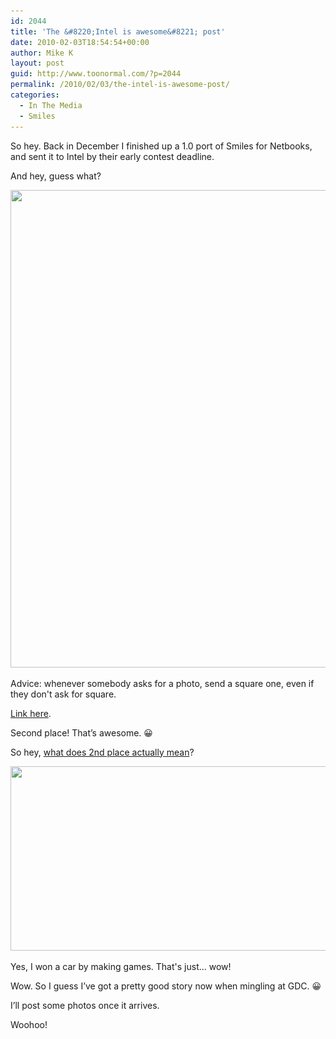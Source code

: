 ```yaml
---
id: 2044
title: 'The &#8220;Intel is awesome&#8221; post'
date: 2010-02-03T18:54:54+00:00
author: Mike K
layout: post
guid: http://www.toonormal.com/?p=2044
permalink: /2010/02/03/the-intel-is-awesome-post/
categories:
  - In The Media
  - Smiles
---
```

So hey. Back in December I finished up a 1.0 port of Smiles for Netbooks, and sent it to Intel by their early contest deadline.

And hey, guess what?

<div id="attachment_2045" style="max-width: 597px" class="wp-caption aligncenter">
  <a href="/wp-content/uploads/2010/02/IntelWin.jpg"><img src="/wp-content/uploads/2010/02/IntelWin.jpg" alt="" title="IntelWin" width="587" height="764" class="size-full wp-image-2045" srcset="/wp-content/uploads/2010/02/IntelWin.jpg 587w, /wp-content/uploads/2010/02/IntelWin-345x450.jpg 345w" sizes="(max-width: 587px) 100vw, 587px" /></a>
  
  <p class="wp-caption-text">
    Advice: whenever somebody asks for a photo, send a square one, even if they don't ask for square.
  </p>
</div>

[Link here](http://appdeveloper.intel.com/en-us/contest/submit-early-winners).

Second place! That&#8217;s awesome. 😀

So hey, [what does 2nd place actually mean](http://appdeveloper.intel.com/en-us/contest/submit-entry-winbig-rules)?

<div id="attachment_2046" style="max-width: 614px" class="wp-caption aligncenter">
  <a href="/wp-content/uploads/2010/02/WinCar.png"><img src="/wp-content/uploads/2010/02/WinCar.png" alt="" title="WinCar" width="604" height="295" class="size-full wp-image-2046" srcset="/wp-content/uploads/2010/02/WinCar.png 604w, /wp-content/uploads/2010/02/WinCar-450x219.png 450w" sizes="(max-width: 604px) 100vw, 604px" /></a>
  
  <p class="wp-caption-text">
    Yes, I won a car by making games. That's just... wow!
  </p>
</div>

Wow. So I guess I&#8217;ve got a pretty good story now when mingling at GDC. 😀

I&#8217;ll post some photos once it arrives.

Woohoo!